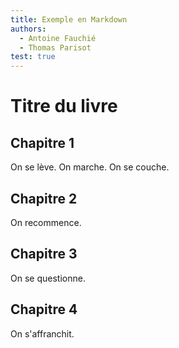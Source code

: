 ```yaml
---
title: Exemple en Markdown
authors:
  - Antoine Fauchié
  - Thomas Parisot
test: true
---
```


# Titre du livre

## Chapitre 1

On se lève. On marche. On se couche.

## Chapitre 2

On recommence.

## Chapitre 3

On se questionne.

## Chapitre 4

On s'affranchit.
